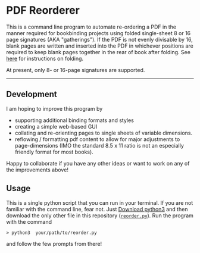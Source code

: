 # PDF Reorderer

This is a command line program to automate re-ordering a PDF in the manner required for bookbinding projects using folded single-sheet 8 or 16 page signatures (AKA "gatherings"). If the PDF is not evenly divisable by 16, blank pages are written and inserted into the PDF in whichever positions are required to keep blank pages together in the rear of book after folding. See [here](https://www.designersinsights.com/designer-resources/understanding-and-working-with-print/) for instructions on folding.

At present, only 8- or 16-page signatures are supported. 

_______________________________________

## Development

I am hoping to improve this program by
* supporting additional binding formats and styles
* creating a simple web-based GUI
* collating and re-orienting pages to single sheets of variable dimensions.
* reflowing / formatting pdf content to allow for major adjustments to page-dimensions (IMO the standard 8.5 x 11 ratio is not an especially friendly format for most books).

Happy to collaborate if you have any other ideas or want to work on any of the improvements above!

## Usage

This is a single python script that you can run in your terminal. If you are not familiar with the command line, fear not. Just [Download python3](https://www.python.org/downloads/) and then download the only other file in this repository ([```reorder.py```](https://github.com/vxxce/pdf-reorderer/blob/master/reorder.py)). Run the program with the command
```
> python3  your/path/to/reorder.py
``` 
and follow the few prompts from there!
